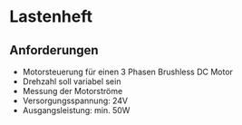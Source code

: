 # Lastenheft

## Anforderungen
* Motorsteuerung für einen 3 Phasen Brushless DC Motor
* Drehzahl soll variabel sein
* Messung der Motorströme
* Versorgungsspannung: 24V
* Ausgangsleistung: min. 50W